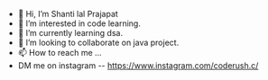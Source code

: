 - 👋 Hi, I’m Shanti lal Prajapat
- 👀 I’m interested in code learning.
- 🌱 I’m currently learning dsa.
- 💞️ I’m looking to collaborate on java project.
- 📫 How to reach me ...
- DM me on instagram -- https://www.instagram.com/coderush.c/

<!---
SONU74268/SONU74268 is a ✨ special ✨ repository because its `README.md` (this file) appears on your GitHub profile.
You can click the Preview link to take a look at your changes.
--->
